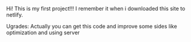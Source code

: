 Hi! This is my first project!!!
I remember it when i downloaded this site to netlify.




Ugrades:
Actually you can get this code and improve some sides like optimization and using server
